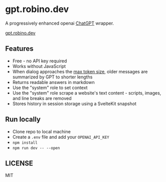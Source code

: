 # gpt.robino.dev

A progressively enhanced openai [ChatGPT](https://ai.com) wrapper.

[gpt.robino.dev](https://gpt.robino.dev)

## Features

- Free - no API key required
- Works without JavaScript
- When dialog approaches the [max token size](https://platform.openai.com/docs/models), older messages are summarized by GPT to shorter lengths
- Returns readable answers in markdown
- Use the "system" role to set context
- Use the "system" role scrape a website's text content - scripts, images, and line breaks are removed
- Stores history in session storage using a SvelteKit snapshot

## Run locally

- Clone repo to local machine
- Create a `.env` file and add your `OPENAI_API_KEY`
- `npm install`
- `npm run dev -- --open`

## LICENSE

MIT
